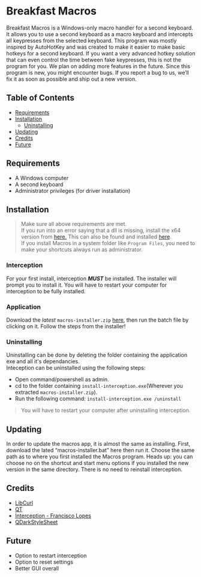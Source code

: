 # Breakfast Macros
Breakfast Macros is a Windows-only macro handler for a second keyboard. It allows you to use a second keyboard as a macro keyboard and intercepts all keypresses from the selected keyboard. This program was mostly inspired by AutoHotKey and was created to make it easier to make basic hotkeys for a second keyboard. If you want a very advanced hotkey solution that can even control the time between fake keypresses, this is not the program for you. We plan on adding more features in the future. Since this program is new, you might encounter bugs. If you report a bug to us, we’ll fix it as soon as possible and ship out a new version.

## Table of Contents
- [Requirements](#requirements)
- [Installation](#installation)
    - [Uninstalling](#uninstalling)
- [Updating](#updating)
- [Credits](#credits)
- [Future](#future)

## Requirements
- A Windows computer
- A second keyboard
- Administrator privileges (for driver installation)

## Installation
> Make sure all above requirements are met.  
> If you run into an error saying that a dll is missing, install the x64 version from [here.](https://aka.ms/vs/17/release/vc_redist.x64.exe) This can also be found and installed [here](https://docs.microsoft.com/en-US/cpp/windows/latest-supported-vc-redist?view=msvc-170).  
> If you install Macros in a system folder like `Program Files`, you need to make your shortcuts always run as administrator.

### Interception
For your first install, interception ***MUST*** be installed.  The installer will prompt you to install it. You will have to restart your computer for interception to be fully installed.

### Application
Download the *latest* `macros-installer.zip` [here](https://github.com/Breakfast-Galaxy-Studios/Breakfast-Macros/releases/latest), then run the batch file by clicking on it. Follow the steps from the installer!

### Uninstalling
Uninstalling can be done by deleting the folder containing the application exe and all it's dependancies.  
Inteception can be uninstalled using the following steps:  
- Open command/powershell as admin.
- cd to the folder containing `install-interception.exe`(Wherever you extracted `macros-installer.zip`).
- Run the following command: `install-interception.exe /uninstall`
> You will have to restart your computer after uninstalling interception.

## Updating
In order to update the macros app, it is almost the same as installing. First, download the lated “macros-installer.bat” here then run it. Choose the same path as to where you first installed the Macros program. Heads up: you can choose no on the shortcut and start menu options if you installed the new version in the same directory. There is no need to reinstall interception.

## Credits
- [LibCurl](https://github.com/curl/curl)
- [QT](https://www.qt.io/)
- [Interception - Francisco Lopes](https://github.com/oblitum/Interception)
- [QDarkStyleSheet](https://github.com/ColinDuquesnoy/QDarkStyleSheet)

## Future
- Option to restart interception
- Option to reset settings
- Better GUI overall

